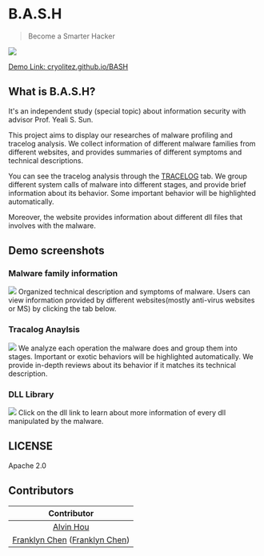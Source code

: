 # B.A.S.H
> Become a Smarter Hacker

![](https://i.imgur.com/9K9as3Q.png)

[Demo Link: cryolitez.github.io/BASH](https://cryolitez.github.io/BASH/)

## What is B.A.S.H?
It's an independent study (special topic) about information security with advisor Prof. Yeali S. Sun.

This project aims to display our researches of malware profiling and tracelog analysis. We collect information of different malware families from different websites, and provides summaries of different symptoms and technical descriptions. 

You can see the tracelog analysis through the [TRACELOG](https://cryolitez.github.io/BASH/index.html?name=Allaple) tab. We group different system calls of malware into different stages, and provide brief information about its behavior. Some important behavior will be highlighted automatically.

Moreover, the website provides information about different dll files that involves with the malware.

## Demo screenshots
### Malware family information
![](https://i.imgur.com/gqXHK8m.png)
Organized technical description and symptoms of malware. Users can view information provided by different websites(mostly anti-virus websites or MS) by clicking the tab below.

### Tracalog Anaylsis
![](https://i.imgur.com/Gd2k9of.png)
We analyze each operation the malware does and group them into stages. Important or exotic behaviors will be highlighted automatically. We provide in-depth reviews about its behavior if it matches its technical description.

### DLL Library
![](https://i.imgur.com/MQTuY3C.png)
Click on the dll link to learn about more information of every dll manipulated by the malware.

## LICENSE
Apache 2.0

## Contributors
|Contributor|
|:-:|
|[Alvin Hou](https://github.com/CryoliteZ)|
|[Franklyn Chen](https://github.com/Franklyncc) ([Franklyn Chen](https://github.com/franklynChen))|